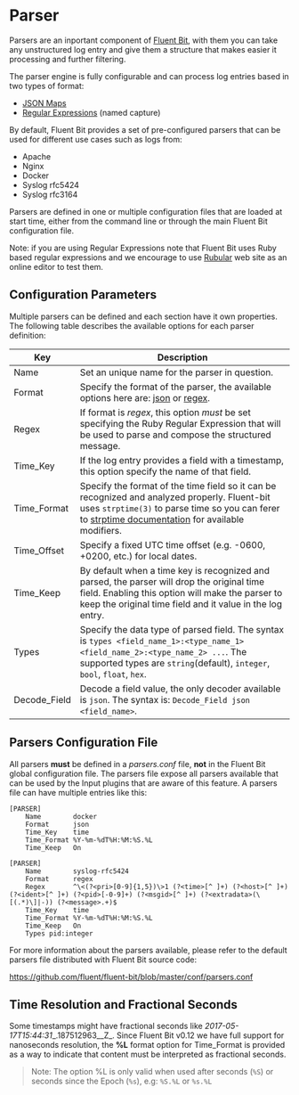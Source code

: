 # Parser

Parsers are an inportant component of [Fluent Bit](http://fluentbit.io), with them you can take any unstructured log entry and give them a structure that makes easier it processing and further filtering.

The parser engine is fully configurable and can process log entries based in two types of format:

- [JSON Maps](json.md)
- [Regular Expressions](regular_expression.md) (named capture)

By default, Fluent Bit provides a set of pre-configured parsers that can be used for different use cases such as logs from:

- Apache
- Nginx
- Docker
- Syslog rfc5424
- Syslog rfc3164

Parsers are defined in one or multiple configuration files that are loaded at start time, either from the command line or through the main Fluent Bit configuration file.

Note: if you are using Regular Expressions note that Fluent Bit uses Ruby based regular expressions and we encourage to use [Rubular](http://www.rubular.com) web site as an online editor to test them.

## Configuration Parameters

Multiple parsers can be defined and each section have it own properties. The following table describes the available options for each parser definition:

| Key         | Description                                            |
|-------------|--------------------------------------------------------|
| Name        | Set an unique name for the parser in question.         |
| Format      | Specify the format of the parser, the available options here are: [json](json.md) or [regex](regular_expression.md). |
| Regex       | If format is _regex_, this option _must_ be set specifying the Ruby Regular Expression that will be used to parse and compose the structured message. |
| Time\_Key    | If the log entry provides a field with a timestamp, this option specify the name of that field. |
| Time\_Format | Specify the format of the time field so it can be recognized and analyzed properly. Fluent-bit uses `strptime(3)` to parse time so you can ferer to [strptime documentation](https://linux.die.net/man/3/strptime) for available modifiers.|
| Time_Offset  | Specify a fixed UTC time offset (e.g. -0600, +0200, etc.) for local dates.|
| Time_Keep    | By default when a time key is recognized and parsed, the parser will drop the original time field. Enabling this option will make the parser to keep the original time field and it value in the log entry. |
| Types        | Specify the data type of parsed field. The syntax is `types <field_name_1>:<type_name_1> <field_name_2>:<type_name_2> ...`. The supported types are `string`(default), `integer`, `bool`, `float`, `hex`.|
| Decode_Field | Decode a field value, the only decoder available is `json`. The syntax is: `Decode_Field json <field_name>`.

## Parsers Configuration File

All parsers __must__ be defined in a _parsers.conf_ file, __not__ in the Fluent Bit global configuration file. The parsers file expose all parsers available that can be used by the Input plugins that are aware of this feature. A parsers file can have multiple entries like this:

```
[PARSER]
    Name        docker
    Format      json
    Time_Key    time
    Time_Format %Y-%m-%dT%H:%M:%S.%L
    Time_Keep   On

[PARSER]
    Name        syslog-rfc5424
    Format      regex
    Regex       ^\<(?<pri>[0-9]{1,5})\>1 (?<time>[^ ]+) (?<host>[^ ]+) (?<ident>[^ ]+) (?<pid>[-0-9]+) (?<msgid>[^ ]+) (?<extradata>(\[(.*)\]|-)) (?<message>.+)$
    Time_Key    time
    Time_Format %Y-%m-%dT%H:%M:%S.%L
    Time_Keep   On
    Types pid:integer
```

For more information about the parsers available, please refer to the default parsers file distributed with Fluent Bit source code:

https://github.com/fluent/fluent-bit/blob/master/conf/parsers.conf

## Time Resolution and Fractional Seconds

Some timestamps might have fractional seconds like _2017-05-17T15:44:31__.187512963__Z_. Since Fluent Bit v0.12 we have full support for nanoseconds resolution, the __%L__ format option for Time\_Format is provided as a way to indicate that content must be interpreted as fractional seconds.

> Note: The option %L is only valid when used after seconds (`%S`) or seconds since the Epoch (`%s`), e.g: `%S.%L` or `%s.%L`
